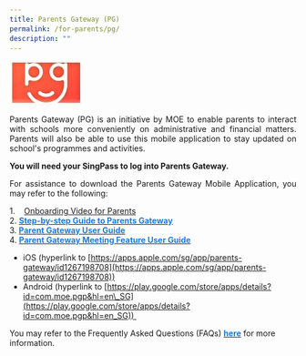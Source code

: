 ```yaml
---
title: Parents Gateway (PG)
permalink: /for-parents/pg/
description: ""
---
```

<img src="/images/parents-gateway.jpeg" 
     style="width:25%">


<p style="text-align:justify">Parents Gateway (PG) is an initiative by MOE to enable parents to interact with schools more conveniently on administrative and financial matters. Parents will also be able to use this mobile application to stay updated on school's programmes and activities.  

**You will need your SingPass to log into Parents Gateway.** 

<p style="text-align:justify">For assistance to download the Parents Gateway Mobile Application, you may refer to the following:

1.    [Onboarding Video for Parents](https://frontierpri.moe.edu.sg/wp-content/uploads/2020/10/Parents-Gateway-Onboarding-video-for-Parents.mp4) <br>
2. <a href="/files/Step-by-step-Guide-to-Parents-Gateway.pdf"><span style="text-decoration:none;color:#1A7BDF"><b>Step-by-step Guide to Parents Gateway</b></span></a><br>
3. <a href="/files/PG Mobile App User Guide.pdf"><span style="text-decoration:none;color:#1A7BDF"><b>Parent Gateway User Guide</b></span></a><br>
	4. <a href="/files/PG Mobile App Meetings Feature User Guide.pdf"><span style="text-decoration:none;color:#1A7BDF"><b>Parent Gateway Meeting Feature User Guide</b></span></a><br>
* iOS (hyperlink to [https://apps.apple.com/sg/app/parents-gateway/id1267198708](https://apps.apple.com/sg/app/parents-gateway/id1267198708))
* Android (hyperlink to [https://play.google.com/store/apps/details?id=com.moe.pgp&hl=en\_SG](https://play.google.com/store/apps/details?id=com.moe.pgp&hl=en_SG)) 

You may refer to the Frequently Asked Questions (FAQs) <a href="/files/FAQs-for-Parents-Gateway.pdf"><span style="text-decoration:none;color:#1A7BDF"><b>here</b></span></a> for more information.